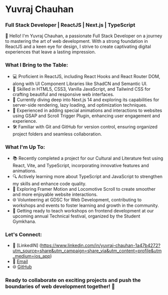 # Yuvraj Chauhan

### Full Stack Developer | ReactJS | Next.js | TypeScript

👋 Hello! I'm Yuvraj Chauhan, a passionate Full Stack Developer on a journey to mastering the art of web development. With a strong foundation in ReactJS and a keen eye for design, I strive to create captivating digital experiences that leave a lasting impression.

### What I Bring to the Table:

- 💻 Proficient in ReactJS, including React Hooks and React Router DOM, along with UI Component Libraries like ShadCN and Semantic UI.
- 🌟 Skilled in HTML5, CSS3, Vanilla JavaScript, and Tailwind CSS for crafting beautiful and responsive web interfaces.
- 🚀 Currently diving deep into Next.js 14 and exploring its capabilities for server-side rendering, lazy loading, and optimization techniques.
- 🎨 Experienced in adding special animations and interactions to websites using GSAP and Scroll Trigger Plugin, enhancing user engagement and experience.
- 🛠️ Familiar with Git and GitHub for version control, ensuring organized project folders and seamless collaboration.

### What I'm Up To:

- 📚 Recently completed a project for our Cultural and Literature fest using React, Vite, and TypeScript, incorporating innovative features and animations.
- 🔍 Actively learning more about TypeScript and JavaScript to strengthen my skills and enhance code quality.
- 🎯 Exploring Framer Motion and Locomotive Scroll to create smoother and more enjoyable website interactions.
- 🌐 Volunteering at GDSC for Web Development, contributing to workshops and events to foster learning and growth in the community.
- 📢 Getting ready to teach workshops on frontend development at our upcoming annual Technical festival, organized by the Student Gymkhana.

### Let's Connect:

- 🔗 [LinkedIN] (https://www.linkedin.com/in/yuvraj-chauhan-1a47b4272?utm_source=share&utm_campaign=share_via&utm_content=profile&utm_medium=ios_app)
- 📧 [Email](mailto:email.yuvraj.13@gmail.com)
- 🌐 [GitHub](https://github.com/YuvrajChauhan1303)

### Ready to collaborate on exciting projects and push the boundaries of web development together! 🚀

